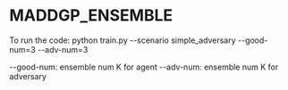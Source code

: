 # MADDGP_ENSEMBLE
To run the code:
python train.py --scenario simple_adversary --good-num=3 --adv-num=3

--good-num: ensemble num K for agent
--adv-num: ensemble num K for adversary
